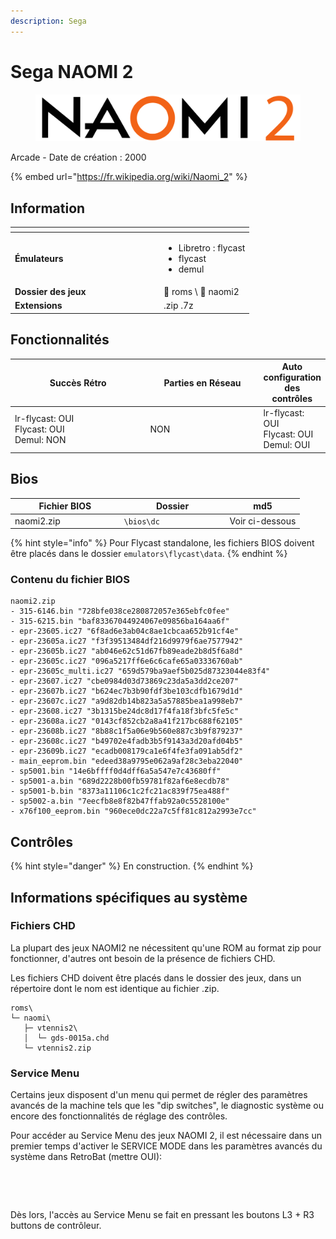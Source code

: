```yaml
---
description: Sega
---
```


# Sega NAOMI 2

<div align="left">

<figure><picture><source srcset="https://raw.githubusercontent.com/fabricecaruso/es-theme-carbon/91d85c7849cc550b0cac4e75cb8e0923d3b61b5e/art/logos/naomi2-w.svg" media="(prefers-color-scheme: dark)"><img src="https://raw.githubusercontent.com/fabricecaruso/es-theme-carbon/52ff37c9e265587d006945a2ba695b5a962b3a3d/art/logos/naomi2.svg" alt=""></picture><figcaption></figcaption></figure>

</div>

Arcade - Date de création : 2000&#x20;

{% embed url="https://fr.wikipedia.org/wiki/Naomi_2" %}

## Information

<table data-header-hidden><thead><tr><th width="224"></th><th></th></tr></thead><tbody><tr><td><strong>Émulateurs</strong></td><td><ul><li>Libretro : flycast</li><li>flycast</li><li>demul</li></ul></td></tr><tr><td><strong>Dossier des jeux</strong></td><td><span data-gb-custom-inline data-tag="emoji" data-code="1f4c2">📂</span> roms \ <span data-gb-custom-inline data-tag="emoji" data-code="1f4c2">📂</span> naomi2</td></tr><tr><td><strong>Extensions</strong></td><td>.zip .7z</td></tr></tbody></table>

## Fonctionnalités

<table><thead><tr><th width="245">Succès Rétro</th><th width="200">Parties en Réseau</th><th>Auto configuration des contrôles</th></tr></thead><tbody><tr><td>lr-flycast: OUI<br>Flycast: OUI<br>Demul: NON</td><td>NON</td><td>lr-flycast: OUI<br>Flycast: OUI<br>Demul: OUI</td></tr></tbody></table>

## Bios

<table><thead><tr><th width="160.55555555555557">Fichier BIOS</th><th width="155">Dossier</th><th>md5</th></tr></thead><tbody><tr><td>naomi2.zip</td><td><code>\bios\dc</code></td><td>Voir ci-dessous</td></tr></tbody></table>

{% hint style="info" %}
Pour Flycast standalone, les fichiers BIOS doivent être placés dans le dossier `emulators\flycast\data`.
{% endhint %}

### Contenu du fichier BIOS

```
naomi2.zip
- 315-6146.bin "728bfe038ce280872057e365ebfc0fee"
- 315-6215.bin "baf83367044924067e09856ba164aa6f"
- epr-23605.ic27 "6f8ad6e3ab04c8ae1cbcaa652b91cf4e"
- epr-23605a.ic27 "f3f39513484df216d9979f6ae7577942"
- epr-23605b.ic27 "ab046e62c51d67fb89eade2b8d5f6a8d"
- epr-23605c.ic27 "096a5217ff6e6c6cafe65a03336760ab"
- epr-23605c_multi.ic27 "659d579ba9aef5b025d87323044e83f4"
- epr-23607.ic27 "cbe0984d03d73869c23da5a3dd2ce207"
- epr-23607b.ic27 "b624ec7b3b90fdf3be103cdfb1679d1d"
- epr-23607c.ic27 "a9d82db14b823a5a57885bea1a998eb7"
- epr-23608.ic27 "3b1315be24dc8d17f4fa18f3bfc5fe5c"
- epr-23608a.ic27 "0143cf852cb2a8a41f217bc688f62105"
- epr-23608b.ic27 "8b88c1f5a06e9b560e887c3b9f879237"
- epr-23608c.ic27 "b49702e4fadb3b5f9143a3d20afd04b5"
- epr-23609b.ic27 "ecadb008179ca1e6f4fe3fa091ab5df2"
- main_eeprom.bin "edeed38a9795e062a9af28c3eba22040"
- sp5001.bin "14e6bffff0d4dff6a5a547e7c43680ff"
- sp5001-a.bin "689d2228b00fb59781f82af6e8ecdb78"
- sp5001-b.bin "8373a11106c1c2fc21ac839f75ea488f"
- sp5002-a.bin "7eecfb8e8f82b47ffab92a0c5528100e"
- x76f100_eeprom.bin "960ece0dc22a7c5ff81c812a2993e7cc"
```

## Contrôles

{% hint style="danger" %}
En construction.
{% endhint %}

## Informations spécifiques au système

### Fichiers CHD

La plupart des jeux NAOMI2 ne nécessitent qu'une ROM au format zip pour fonctionner, d'autres ont besoin de la présence de fichiers CHD.

Les fichiers CHD doivent être placés dans le dossier des jeux, dans un répertoire dont le nom est identique au fichier .zip.

```
roms\
└─ naomi\
   ├─ vtennis2\
   │  └─ gds-0015a.chd
   └─ vtennis2.zip
```

### Service Menu

Certains jeux disposent d'un menu qui permet de régler des paramètres avancés de la machine tels que les "dip switches", le diagnostic système ou encore des fonctionnalités de réglage des contrôles.

Pour accéder au Service Menu des jeux NAOMI 2, il est nécessaire dans un premier temps d'activer le SERVICE MODE dans les paramètres avancés du système dans RetroBat (mettre OUI):

<div align="left">

<figure><img src="https://i.imgur.com/puIdIxb.png" alt=""><figcaption></figcaption></figure>

</div>

<div align="left">

<figure><img src="https://i.imgur.com/Hxj2lbG.png" alt=""><figcaption></figcaption></figure>

</div>

Dès lors, l'accès au Service Menu se fait en pressant les boutons  L3 + R3 buttons de contrôleur.
